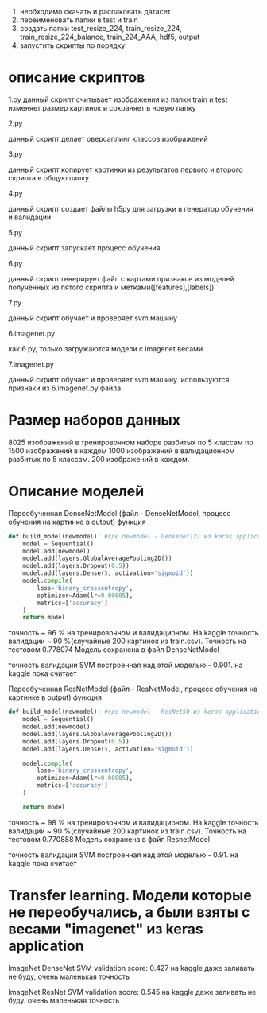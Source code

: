 1) необходимо скачать и распаковать датасет
2) переименовать папки в test и train
3) создать папки test_resize_224, train_resize_224, train_resize_224_balance, train_224_AAA, hdf5, output
4) запустить скрипты по порядку 

# описание скриптов

1.py
данный скрипт считывает изображения из папки train и test
изменяет размер картинок и сохраняет в новую папку

2.py

данный скрипт делает оверсаплинг классов изображений

3.py

данный скрипт копирует картинки из результатов первого и второго скрипта в общую папку

4.py

данный скрипт создает файлы h5py для загрузки в генератор обучения и валидации

5.py

данный скрипт запускает процесс обучения

6.py

данный скрипт генерирует файл с картами признаков из моделей полученных из пятого скрипта и метками([features],[labels])

7.py

данный скрипт обучает и проверяет svm машину

6.imagenet.py

как 6.py, только загружаются модели с imagenet весами

7.imagenet.py

данный скрипт обучает и проверяет svm машину. используются признаки из 6.imagenet.py файла




# Размер наборов данных

8025 изображений в тренировочном наборе разбитых по 5 классам по 1500 изображений в каждом
1000 изображений в валидационном разбитых по 5 классам. 200 изображений в каждом.



# Описание моделей

Переобученная DenseNetModel (файл - DenseNetModel, процесс обучения на картинке в output)
функция

```python
def build_model(newmodel): #где newmodel - Densenet121 из keras application
    model = Sequential()
    model.add(newmodel)
    model.add(layers.GlobalAveragePooling2D())
    model.add(layers.Dropout(0.5))
    model.add(layers.Dense(5, activation='sigmoid'))
    model.compile(
        loss='binary_crossentropy',
        optimizer=Adam(lr=0.00005),
        metrics=['accuracy']
    )
    return model
```
точность ~ 96 % на тренировочном и валидационом.
На kaggle точность валидации ~ 90 %(случайные 200 картинок из train.csv). Точность на тестовом  0.778074
Модель сохранена в файл DenseNetModel

точность валидации SVM построенная над этой моделью - 0.901.
на kaggle пока считает


Переобученная  ResNetModel (файл - ResNetModel, процесс обучения на картинке в output) 
функция

```python
def build_model(newmodel): #где newmodel - ResNet50 из keras application
    model = Sequential()
    model.add(newmodel)
    model.add(layers.GlobalAveragePooling2D())
    model.add(layers.Dropout(0.5))
    model.add(layers.Dense(5, activation='sigmoid'))

    model.compile(
        loss='binary_crossentropy',
        optimizer=Adam(lr=0.00005),
        metrics=['accuracy']
    )

    return model
```

точность ~ 98 % на тренировочном и валидационом.
На kaggle точность валидации ~ 90 %(случайные 200 картинок из train.csv). Точность на тестовом  0.770888
Модель сохранена в файл ResnetModel


точность валидации  SVM построенная над этой моделью - 0.91.
на kaggle пока считает

# Transfer learning. Модели которые не переобучались, а были взяты с весами "imagenet" из keras application

ImageNet DenseNet 
SVM validation score: 0.427
на kaggle даже заливать не буду, очень маленькая точность


ImageNet ResNet 
SVM validation score: 0.545
на kaggle даже заливать не буду. очень маленькая точность
